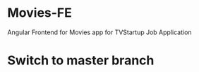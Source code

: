 # Movies-FE
Angular Frontend for Movies app for TVStartup Job Application

# Switch to master branch
